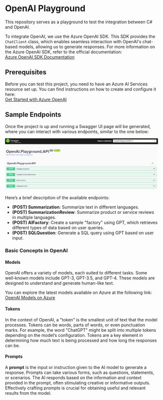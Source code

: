# OpenAI Playground

This repository serves as a playground to test the integration between C# and OpenAI. 

To integrate OpenAI, we use the Azure OpenAI SDK. This SDK provides the `ChatClient` class, which enables seamless interaction with OpenAI's chat-based models, allowing us to generate responses.
For more information on the Azure OpenAI SDK, refer to the official documentation:  
[Azure OpenAI SDK Documentation](https://azuresdkdocs.blob.core.windows.net/$web/dotnet/Azure.AI.OpenAI/1.0.0-beta.8/index.html)

## Prerequisites

Before you can test this project, you need to have an Azure AI Services resource set up. You can find instructions on how to create and configure it here:  
[Get Started with Azure OpenAI](https://learn.microsoft.com/en-us/azure/ai-services/openai/overview)

## Sample Endpoints

Once the project is up and running a Swagger UI page will be generated, where you can interact with various endpoints, similar to the one below:

![Swagger Page](assets/swagger.png)

Here’s a brief description of the available endpoints:

- **(POST) Summarization**: Summarize text in different languages.
- **(POST) SummarizationReview**: Summarize product or service reviews in multiple languages.
- **(POST) AIFactory**: Create a sample "factory" using GPT, which retrieves different types of data based on user queries.
- **(POST) SQLQuestion**: Generate a SQL query using GPT based on user input.

### Basic Concepts in OpenAI

#### **Models**

OpenAI offers a variety of models, each suited to different tasks. Some well-known models include GPT-3, GPT-3.5, and GPT-4. These models are designed to understand and generate human-like text.

You can explore the latest models available on Azure at the following link:  
[OpenAI Models on Azure](https://learn.microsoft.com/en-us/azure/ai-services/openai/concepts/models?tabs=python-secure%2Cglobal-standard%2Cstandard-chat-completions)

#### **Tokens**

In the context of OpenAI, a "token" is the smallest unit of text that the model processes. Tokens can be words, parts of words, or even punctuation marks. For example, the word "ChatGPT" might be split into multiple tokens depending on the model’s configuration. Tokens are a key element in determining how much text is being processed and how long the responses can be.

#### **Prompts**

A **prompt** is the input or instruction given to the AI model to generate a response. Prompts can take various forms, such as questions, statements, or scenarios. The AI responds based on the information and context provided in the prompt, often stimulating creative or informative outputs. Effectively crafting prompts is crucial for obtaining useful and relevant results from the model.

